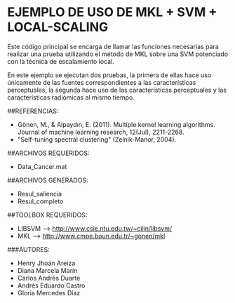 # EJEMPLO DE USO DE MKL + SVM + LOCAL-SCALING

Este código principal se encarga de llamar las funciones necesarias para realizar una prueba utilizando el método de MKL sobre una SVM potenciado con la técnica de escalamiento local.

En este ejemplo se ejecutan dos pruebas, la primera de ellas hace uso únicamente de las fuentes correspondientes a las características perceptuales, la segunda hace uso de las características perceptuales y las características radiómicas al mismo tiempo.

##REFERENCIAS: 
* Gönen, M., & Alpaydın, E. (2011). Multiple kernel learning
       algorithms. Journal of machine learning research, 12(Jul),
       2211-2268.
* "Self-tuning spectral clustering" (Zelnik-Manor, 2004). 
 
##ARCHIVOS REQUERIDOS:
* Data_Cancer.mat
 
##ARCHIVOS GENERADOS:
* Resul_saliencia
* Resul_completo
 
##TOOLBOX REQUERIDOS:
* LIBSVM --> http://www.csie.ntu.edu.tw/~cjlin/libsvm/
* MKL    --> http://www.cmpe.boun.edu.tr/~gonen/mkl
 
###AUTORES:
- Henry Jhoán Areiza
- Diana Marcela Marín
- Carlos Andrés Duarte
- Andrés Eduardo Castro
- Gloria Mercedes Díaz
 
